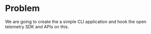 # Problem
We are going to create the a simple CLI application and hook the open telemetry SDK and APIs on this. 
